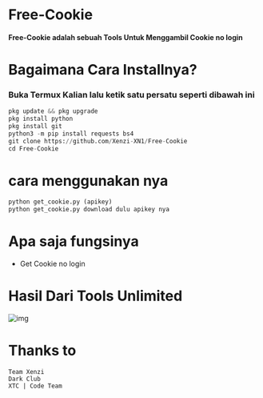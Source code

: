# Free-Cookie

#### Free-Cookie adalah sebuah Tools Untuk Menggambil Cookie no login

# Bagaimana Cara Installnya?
### Buka Termux Kalian lalu ketik satu persatu seperti dibawah ini
```python
pkg update && pkg upgrade
pkg install python
pkg install git
python3 -m pip install requests bs4 
git clone https://github.com/Xenzi-XN1/Free-Cookie
cd Free-Cookie
```
# cara menggunakan nya
```python
python get_cookie.py (apikey) 
python get_cookie.py download dulu apikey nya
```
# Apa saja fungsinya
+ Get Cookie no login

# Hasil Dari Tools Unlimited
![img]()

# Thanks to
```
Team Xenzi
Dark Club
XTC | Code Team
```
